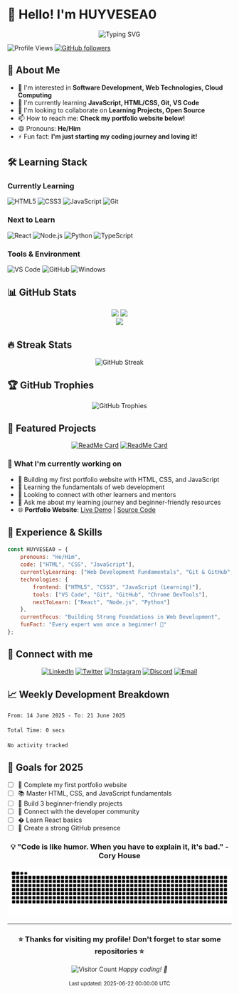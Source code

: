 # 👋 Hello! I'm HUYVESEA0

<div align="center">
  <img src="https://readme-typing-svg.herokuapp.com?font=Fira+Code&pause=1000&color=36BCF7&width=435&lines=Aspiring+Developer;Always+learning+new+things;Building+my+coding+journey!;Let's+code+together!" alt="Typing SVG" />
</div>

![Profile Views](https://komarev.com/ghpvc/?username=HUYVESEA0&color=blue)
[![GitHub followers](https://img.shields.io/github/followers/HUYVESEA0?label=Follow&style=social)](https://github.com/HUYVESEA0)

## 🚀 About Me
- 👀 I'm interested in **Software Development, Web Technologies, Cloud Computing**
- 🌱 I'm currently learning **JavaScript, HTML/CSS, Git, VS Code**
- 💞️ I'm looking to collaborate on **Learning Projects, Open Source**
- 📫 How to reach me: **Check my portfolio website below!**
- 😄 Pronouns: **He/Him**
- ⚡ Fun fact: **I'm just starting my coding journey and loving it!**

## 🛠️ Learning Stack

### Currently Learning
![HTML5](https://img.shields.io/badge/-HTML5-E34F26?style=for-the-badge&logo=html5&logoColor=white)
![CSS3](https://img.shields.io/badge/-CSS3-1572B6?style=for-the-badge&logo=css3&logoColor=white)
![JavaScript](https://img.shields.io/badge/-JavaScript-F7DF1E?style=for-the-badge&logo=javascript&logoColor=black)
![Git](https://img.shields.io/badge/-Git-F05032?style=for-the-badge&logo=git&logoColor=white)

### Next to Learn
![React](https://img.shields.io/badge/-React-61DAFB?style=for-the-badge&logo=react&logoColor=black)
![Node.js](https://img.shields.io/badge/-Node.js-339933?style=for-the-badge&logo=node.js&logoColor=white)
![Python](https://img.shields.io/badge/-Python-3776AB?style=for-the-badge&logo=python&logoColor=white)
![TypeScript](https://img.shields.io/badge/-TypeScript-3178C6?style=for-the-badge&logo=typescript&logoColor=white)

### Tools & Environment
![VS Code](https://img.shields.io/badge/-VS_Code-007ACC?style=for-the-badge&logo=visual-studio-code&logoColor=white)
![GitHub](https://img.shields.io/badge/-GitHub-181717?style=for-the-badge&logo=github&logoColor=white)
![Windows](https://img.shields.io/badge/-Windows-0078D6?style=for-the-badge&logo=windows&logoColor=white)

## 📊 GitHub Stats

<div align="center">
  <img height="180em" src="https://github-readme-stats.vercel.app/api?username=HUYVESEA0&show_icons=true&theme=tokyonight&include_all_commits=true&count_private=true"/>
  <img height="180em" src="https://github-readme-stats.vercel.app/api/top-langs/?username=HUYVESEA0&layout=compact&langs_count=7&theme=tokyonight"/>
</div>

<div align="center">
  <img src="https://github-readme-activity-graph.vercel.app/graph?username=HUYVESEA0&theme=tokyo-night"/>
</div>

## 🔥 Streak Stats

<div align="center">
  <img src="https://github-readme-streak-stats.herokuapp.com/?user=HUYVESEA0&theme=tokyonight" alt="GitHub Streak"/>
</div>

## 🏆 GitHub Trophies

<div align="center">
  <img src="https://github-profile-trophy.vercel.app/?username=HUYVESEA0&theme=tokyonight&no-frame=false&no-bg=false&margin-w=4" alt="GitHub Trophies"/>
</div>

## 🌟 Featured Projects

<div align="center">
  
[![ReadMe Card](https://github-readme-stats.vercel.app/api/pin/?username=HUYVESEA0&repo=portfolio-website&theme=tokyonight)](https://github.com/HUYVESEA0/portfolio-website)
[![ReadMe Card](https://github-readme-stats.vercel.app/api/pin/?username=HUYVESEA0&repo=Portfolio&theme=tokyonight)](https://github.com/HUYVESEA0/Portfolio)

</div>

### 🚀 What I'm currently working on
- 🔭 Building my first portfolio website with HTML, CSS, and JavaScript
- 🌱 Learning the fundamentals of web development
- 👯 Looking to connect with other learners and mentors
- 💬 Ask me about my learning journey and beginner-friendly resources
- 🌐 **Portfolio Website**: [Live Demo](https://huyvesea0.github.io/portfolio-website) | [Source Code](https://github.com/HUYVESEA0/portfolio-website)

## 💼 Experience & Skills

```javascript
const HUYVESEA0 = {
    pronouns: "He/Him",
    code: ["HTML", "CSS", "JavaScript"],
    currentlyLearning: ["Web Development Fundamentals", "Git & GitHub", "Responsive Design"],
    technologies: {
        frontend: ["HTML5", "CSS3", "JavaScript (Learning)"],
        tools: ["VS Code", "Git", "GitHub", "Chrome DevTools"],
        nextToLearn: ["React", "Node.js", "Python"]
    },
    currentFocus: "Building Strong Foundations in Web Development",
    funFact: "Every expert was once a beginner! 🌱"
};
```

## 🤝 Connect with me

<div align="center">
  
[![LinkedIn](https://img.shields.io/badge/LinkedIn-0077B5?style=for-the-badge&logo=linkedin&logoColor=white)](your-linkedin-url)
[![Twitter](https://img.shields.io/badge/Twitter-1DA1F2?style=for-the-badge&logo=twitter&logoColor=white)](your-twitter-url)
[![Instagram](https://img.shields.io/badge/Instagram-E4405F?style=for-the-badge&logo=instagram&logoColor=white)](your-instagram-url)
[![Discord](https://img.shields.io/badge/Discord-7289DA?style=for-the-badge&logo=discord&logoColor=white)](your-discord-url)
[![Email](https://img.shields.io/badge/Gmail-D14836?style=for-the-badge&logo=gmail&logoColor=white)](mailto:your-email@example.com)

</div>

## 📈 Weekly Development Breakdown

<!--START_SECTION:waka-->

```txt
From: 14 June 2025 - To: 21 June 2025

Total Time: 0 secs

No activity tracked
```

<!--END_SECTION:waka-->

## 🎯 Goals for 2025

- [ ] 🌟 Complete my first portfolio website
- [ ] 📚 Master HTML, CSS, and JavaScript fundamentals  
- [ ] 🚀 Build 3 beginner-friendly projects
- [ ] 🤝 Connect with the developer community
- [ ] � Learn React basics
- [ ] 💼 Create a strong GitHub presence

<div align="center">
  
### 💡 "Code is like humor. When you have to explain it, it's bad." - Cory House

![Snake animation](https://github.com/HUYVESEA0/HUYVESEA0/blob/output/github-contribution-grid-snake.svg)

</div>

---

<div align="center">
  <h3>⭐️ Thanks for visiting my profile! Don't forget to star some repositories ⭐️</h3>
  
  ![Visitor Count](https://profile-counter.glitch.me/HUYVESEA0/count.svg)
    <i>Happy coding! 🚀</i>
  
  <p><small>Last updated: 2025-06-22 00:00:00 UTC</small></p>
</div>
